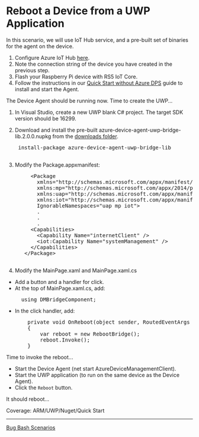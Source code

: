# Reboot a Device from a UWP Application

In this scenario, we will use IoT Hub service, and a pre-built set of binaries for the agent on the device.

1. Configure Azure IoT Hub [here](configure-azure-iothub.md).
2. Note the connection string of the device you have created in the previous step.
3. Flash your Raspberry Pi device with RS5 IoT Core.
4. Follow the instructions in our [Quick Start without Azure DPS](../device-agent/quick-start-without-dps.md) guide to install and start the Agent.

The Device Agent should be running now. Time to create the UWP...

1. In Visual Studio, create a new UWP blank C# project. The target SDK version should be 16299.
2. Download and install the pre-built azure-device-agent-uwp-bridge-lib.2.0.0.nupkg from the [downloads folder](../../downloads).
    <pre>
    install-package azure-device-agent-uwp-bridge-lib
    </pre>
3. Modify the Package.appxmanifest:

    <pre>
        &lt;Package
          xmlns="http://schemas.microsoft.com/appx/manifest/foundation/windows10"
          xmlns:mp="http://schemas.microsoft.com/appx/2014/phone/manifest"
          xmlns:uap="http://schemas.microsoft.com/appx/manifest/uap/windows10"
          xmlns:iot="http://schemas.microsoft.com/appx/manifest/iot/windows10"
          IgnorableNamespaces="uap mp iot"&gt;
          .
          .
          .
        &lt;Capabilities&gt;
          &lt;Capability Name="internetClient" /&gt;
          &lt;iot:Capability Name="systemManagement" /&gt;
        &lt;/Capabilities&gt;
      &lt;/Package&gt;
    </pre>

4. Modify the MainPage.xaml and MainPage.xaml.cs
  - Add a button and a handler for click.
  - At the top of MainPage.xaml.cs, add:
    <pre>
      using DMBridgeComponent;
    </pre>
  - In the click handler, add:
    <pre>
        private void OnReboot(object sender, RoutedEventArgs e)
        {
            var reboot = new RebootBridge();
            reboot.Invoke();
        }
    </pre>

Time to invoke the reboot...

- Start the Device Agent (net start AzureDeviceManagementClient).
- Start the UWP application (to run on the same device as the Device Agent).
- Click the `Reboot` button.

It should reboot...

Coverage: ARM/UWP/Nuget/Quick Start

----

[Bug Bash Scenarios](bug-bash-scenarios.md)